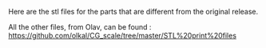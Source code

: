 Here are the stl files for the parts that are different from the original release. 

All the other files, from Olav, can be found : https://github.com/olkal/CG_scale/tree/master/STL%20print%20files
